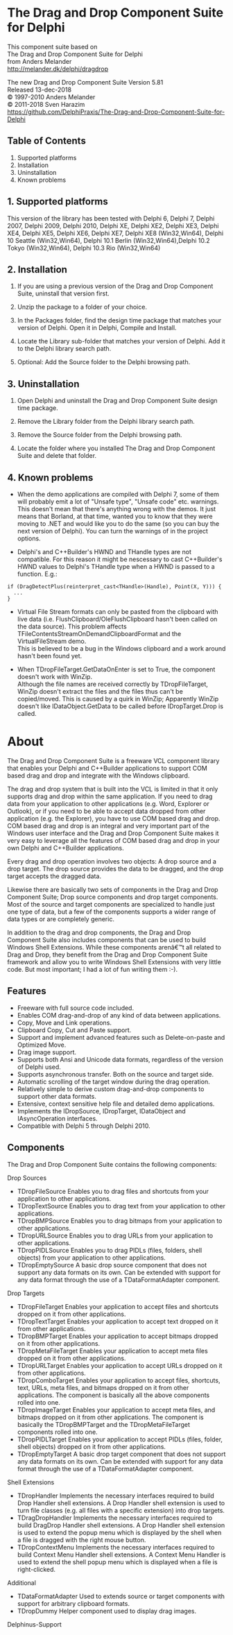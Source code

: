 The Drag and Drop Component Suite for Delphi
================================================

This component suite based on  
The Drag and Drop Component Suite for Delphi  
from Anders Melander    
http://melander.dk/delphi/dragdrop  

The new Drag and Drop Component Suite Version 5.81  
Released 13-dec-2018  
© 1997-2010 Anders Melander  
© 2011-2018 Sven Harazim  
https://github.com/DelphiPraxis/The-Drag-and-Drop-Component-Suite-for-Delphi  

## Table of Contents
1. Supported platforms
2. Installation
3. Uninstallation
4. Known problems

## 1. Supported platforms
This version of the library has been tested with Delphi 6, Delphi 7, Delphi 2007,
Delphi 2009, Delphi 2010, Delphi XE, Delphi XE2, Delphi XE3, Delphi XE4, Delphi XE5,
Delphi XE6, Delphi XE7, Delphi XE8 (Win32,Win64), Delphi 10 Seattle (Win32,Win64),
Delphi 10.1 Berlin (Win32,Win64),Delphi 10.2 Tokyo (Win32,Win64), Delphi 10.3 Rio (Win32,Win64)

## 2. Installation
1. If you are using a previous version of the Drag and Drop Component Suite, uninstall that
   version first.

2. Unzip the package to a folder of your choice.

3. In the Packages folder, find the design time package that matches your version of Delphi.
   Open it in Delphi, Compile and Install.

4. Locate the Library sub-folder that matches your version of Delphi. Add it to the Delphi
   library search path.

5. Optional: Add the Source folder to the Delphi browsing path.

## 3. Uninstallation
1. Open Delphi and uninstall the Drag and Drop Component Suite design time package.

2. Remove the Library folder from the Delphi library search path.

3. Remove the Source folder from the Delphi browsing path.

4. Locate the folder where you installed The Drag and Drop Component Suite and delete that
   folder.

## 4. Known problems
* When the demo applications are compiled with Delphi 7, some of them
  will probably emit a lot of "Unsafe type", "Unsafe code" etc. warnings.
  This doesn't mean that there's anything wrong with the demos. It just
  means that Borland, at that time, wanted you to know that they were
  moving to .NET and would like you to do the same (so you can buy the
  next version of Delphi).
  You can turn the warnings of in the project options.

* Delphi's and C++Builder's HWND and THandle types are not compatible.
  For this reason it might be nescessary to cast C++Builder's HWND values to
  Delphi's THandle type when a HWND is passed to a function. E.g.:

````delphi
if (DragDetectPlus(reinterpret_cast<THandle>(Handle), Point(X, Y))) {
  ...
}
````

* Virtual File Stream formats can only be pasted from the clipboard with live
  data (i.e. FlushClipboard/OleFlushClipboard hasn't been called on the data
  source). This problem affects TFileContentsStreamOnDemandClipboardFormat and
  the VirtualFileStream demo.  
  This is believed to be a bug in the Windows clipboard and a work around hasn't
  been found yet.

* When TDropFileTarget.GetDataOnEnter is set to True, the component doesn't work
  with WinZip.  
  Although the file names are received correctly by TDropFileTarget, WinZip
  doesn't extract the files and the files thus can't be copied/moved.
  This is caused by a quirk in WinZip; Apparently WinZip doesn't like
  IDataObject.GetData to be called before IDropTarget.Drop is called.
  
  
About
=====
  
The Drag and Drop Component Suite is a freeware VCL component library that 
enables your Delphi and C++Builder applications to support COM based drag and 
drop and integrate with the Windows clipboard.

The drag and drop system that is built into the VCL is limited in that it 
only supports drag and drop within the same application. If you need to drag 
data from your application to other applications (e.g. Word, Explorer or Outlook), 
or if you need to be able to accept data dropped from other application 
(e.g. the Explorer), you have to use COM based drag and drop. COM based drag 
and drop is an integral and very important part of the Windows user interface 
and the Drag and Drop Component Suite makes it very easy to leverage all the 
features of COM based drag and drop in your own Delphi and C++Builder applications.

Every drag and drop operation involves two objects: A drop source and a drop 
target. The drop source provides the data to be dragged, and the drop target 
accepts the dragged data.

Likewise there are basically two sets of components in the Drag and Drop 
Component Suite; Drop source components and drop target components. Most 
of the source and target components are specialized to handle just one type 
of data, but a few of the components supports a wider range of data types 
or are completely generic.

In addition to the drag and drop components, the Drag and Drop Component 
Suite also includes components that can be used to build Windows Shell 
Extensions. While these components arenâ€™t all related to Drag and Drop, 
they benefit from the Drag and Drop Component Suite framework and allow you 
to write Windows Shell Extensions with very little code. But most important; 
I had a lot of fun writing them :-).  

Features
--------
* Freeware with full source code included.
* Enables COM drag-and-drop of any kind of data between applications.
* Copy, Move and Link operations.
* Clipboard Copy, Cut and Paste support.
* Support and implement advanced features such as Delete-on-paste and Optimized Move.
* Drag image support.
* Supports both Ansi and Unicode data formats, regardless of the version of Delphi used.
* Supports asynchronous transfer. Both on the source and target side.
* Automatic scrolling of the target window during the drag operation.
* Relatively simple to derive custom drag-and-drop components to support other data formats.
* Extensive, context sensitive help file and detailed demo applications.
* Implements the IDropSource, IDropTarget, IDataObject and IAsyncOperation interfaces.
* Compatible with Delphi 5 through Delphi 2010.


Components
----------
The Drag and Drop Component Suite contains the following components:

Drop Sources
* TDropFileSource Enables you to drag files and shortcuts from your application to other applications.
* TDropTextSource Enables you to drag text from your application to other applications.
* TDropBMPSource Enables you to drag bitmaps from your application to other applications.
* TDropURLSource Enables you to drag URLs from your application to other applications.
* TDropPIDLSource Enables you to drag PIDLs (files, folders, shell objects) from your application to other  applications.
* TDropEmptySource A basic drop source component that does not support any data formats on its own. Can be extended with support for any data format through the use of a TDataFormatAdapter component.

Drop Targets
* TDropFileTarget Enables your application to accept files and shortcuts dropped on it from other applications.
* TDropTextTarget Enables your application to accept text dropped on it from other applications.
* TDropBMPTarget Enables your application to accept bitmaps dropped on it from other applications.
* TDropMetaFileTarget Enables your application to accept meta files dropped on it from other applications.
* TDropURLTarget Enables your application to accept URLs dropped on it from other applications.
* TDropComboTarget Enables your application to accept files, shortcuts, text, URLs, meta files, and bitmaps dropped on it from other applications. The component is basically all the above components rolled into one.
* TDropImageTarget Enables your application to accept meta files, and bitmaps dropped on it from other applications. The component is basically the TDropBMPTarget and the TDropMetaFileTarget components rolled into one.
* TDropPIDLTarget Enables your application to accept PIDLs (files, folder, shell objects) dropped on it from other applications.
* TDropEmptyTarget A basic drop target component that does not support any data formats on its own. Can be extended with support for any data format through the use of a TDataFormatAdapter component.

Shell Extensions	 	
* TDropHandler Implements the necessary interfaces required to build Drop Handler shell extensions. A Drop Handler shell extension is used to turn file classes (e.g. all files with a specific extension) into drop targets.
* TDragDropHandler Implements the necessary interfaces required to build DragDrop Handler shell extensions. A Drop Handler shell extension is used to extend the popup menu which is displayed by the shell when a file is dragged with the right mouse button.
* TDropContextMenu Implements the necessary interfaces required to build Context Menu Handler shell extensions. A Context Menu Handler is used to extend the shell popup menu which is displayed when a file is right-clicked.

Additional
* TDataFormatAdapter Used to extends source or target components with support for arbitrary clipboard formats.
* TDropDummy Helper component used to display drag images.

Delphinus-Support
